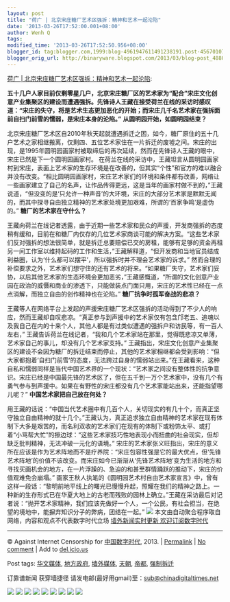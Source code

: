 ```yaml
---
layout: post
title: "荷广 | 北京宋庄糖厂艺术区强拆：精神和艺术一起沦陷"
date: '2013-03-26T17:52:00.001+08:00'
author: Wenh Q
tags:
modified_time: '2013-03-26T17:52:50.956+08:00'
blogger_id: tag:blogger.com,1999:blog-4961947611491238191.post-4567010771106970298
blogger_orig_url: http://binaryware.blogspot.com/2013/03/blog-post_4880.html
---
```


[荷广 |
北京宋庄糖厂艺术区强拆：精神和艺术一起沦陷](http://feedproxy.google.com/~r/chinagfwblog/~3/ma42j5YjdTs/):

**五十几户人家目前仅剩零星几户，北京宋庄糖厂区的艺术家为“配合”宋庄文化创意产业集聚区的建设而遭遇强拆。先锋诗人王藏在接受荷兰在线的采访时感叹道：“宋庄的失守，将是艺术生态更加恶化的开始；而宋庄几千名艺术家在强拆面前自扫门前雪的懦弱，是宋庄本身的沦陷。”**
**从圆明园开始，如圆明园结束？**

北京宋庄糖厂艺术区自2010年秋天起就遭遇拆迁之困，如今，糖厂原住的五十几户艺术之家相继搬离，仅剩四、五位艺术家住在一片拆迁的废墟之间。宋庄的出现，是1995年圆明园画家村被取缔后的再次延续，然而在先锋诗人王藏的眼中，宋庄已然是下一个圆明园画家村。
在荷兰在线的采访中，王藏坦言从圆明园画家村到宋庄，表面上艺术家的生存环境是在改善的，但其实“个性”和官方的难以融合并没有改变。“相比圆明园画家村，宋庄艺术家们的环境和条件都有改善，网络让一些画家建立了自己的名声，让作品传得更远，这是当年的画家村做不到的，”王藏说道，“但没变的是‘只允许一种声音’的大环境，宋庄的大部分艺术家是默默无闻的，而其中探寻自由独立精神的艺术家处境更加艰难，所谓的‘百家争鸣’是虚伪的。”
**糖厂的艺术家在守什么？**

王藏向荷兰在线记者透露，由于近期一些艺术家和民众的声援，开发商强拆的态度稍有缓和，目前在和糖厂内仅存的几位艺术家商谈可能的解决方案。“这些艺术家们反对强拆的想法很简单，就是拆迁总要赔偿已交的房租，能够有足够的资金再租另一间工作室以维持起码的工作和生活，”王藏解释道，“但开发商和当地官员结成利益圈，认为‘什么都可以摆平’，所以强拆时并不理会艺术家的诉求。”
然而合理的补偿要求之外，艺术家们想守住的还有艺术的将来。“如果糖厂失守，艺术家们妥协，以后其他艺术家的生态环境会更加恶劣，”王藏感慨道，“所谓的文化创意产业园在政治的威慑和商业的渗透下，只能做装点门面只用，宋庄的艺术性已经在一点点消解，而独立自由的创作精神也在沦陷。”
**糖厂抗争时孤军奋战的悲凉？**

王藏等人在网络平台上发起的声援宋庄糖厂艺术区强拆的活动得到了不少人的响应，然而王藏却自叹悲凉。“真正参与到声援中的艺术家仅有包含邝老五、追魂以及我自己在内的十来个人，其他人都是有过类似遭遇的强拆户和访民等，有一百人左右，”
王藏告诉荷兰在线记者，“我和几个艺术家站在那里，觉得既悲凉又单薄，艺术家自己的事儿，却没有几个艺术家支持。”
王藏指出，宋庄文化创意产业集聚区的建设不会因为糖厂的拆迁结束而停止，其他的艺术家相继都会受到影响：“但大家都抱着‘自扫门前雪’的态度，无法跨过自身的懦弱站出来。”在王藏看来，这种自私和懦弱同样是当代中国艺术界的一个现状：“艺术家之间没有整体性的抗争意识。宋庄已经是中国最先锋的艺术区了，但在五千到一万个艺术家中，没有几个有勇气参与到声援中。如果在有野性的宋庄都没有几个艺术家能站出来，还能指望哪儿呢？”
**中国艺术家把自己放在何处？**

用王藏的话说：“中国当代艺术圈中有几百个人，关切现实的有几十个，而真正坚守独立自由精神的就十几个。”王藏认为，真正追求独立自由精神的艺术家在现有体制下大多是艰苦的，而名利双收的艺术家们在现有的体制下或粉饰太平、或打着“小骂帮大忙”的擦边球：“这些艺术家技巧性地表现小而扭曲的社会现实，但却缺乏批判精神，无法冲破一元化的语境。”
宋庄的艺术家张义旺指出，宋庄的意义所在应该是作为艺术阵地而不是疗养院：“宋庄包容性强是它的最大优点，但‘先锋艺术阵地’的价值不该改变。而宋庄如今已渐渐从‘先锋艺术阵地’变为生活的地方和寻找买画机会的地方，在一片浮躁的、急迫的和甚至群情踊跃的推动下，宋庄的价值观难免会崩塌。”
画家王秋人执笔的《圆明园艺术村自由艺术家宣言》中，曾有这样一段话：“黎明前地平线上的曙光已慢慢升起，照耀在我们的精神之路上。一种新的生存形式已在华夏大地上的古老而残败的园林上确立。”王藏在采访最后对记者说：“抛开艺术家精神，我们应该先做好一个人，一个公民，有社会担当，在绝望的境地中，能摒弃知识分子的弊病，团结在一起。”
![](http://pixel.quantserve.com/pixel/p-89EKCgBk8MZdE.gif)
本文由自动聚合程序取自网络，内容和观点不代表数字时代立场
[墙外新闻实时更新 欢迎订阅数字时代](http://eepurl.com/msuvD)




* * * * *

© Against Internet Censorship for
[中国数字时代](https://kexueshangwang.info/chinese), 2013. |
[Permalink](https://kexueshangwang.info/chinese/2013/03/%e8%8d%b7%e5%b9%bf-%e5%8c%97%e4%ba%ac%e5%ae%8b%e5%ba%84%e7%b3%96%e5%8e%82%e8%89%ba%e6%9c%af%e5%8c%ba%e5%bc%ba%e6%8b%86%ef%bc%9a%e7%b2%be%e7%a5%9e%e5%92%8c%e8%89%ba%e6%9c%af%e4%b8%80%e8%b5%b7/)
|
[No
comment](https://kexueshangwang.info/chinese/2013/03/%e8%8d%b7%e5%b9%bf-%e5%8c%97%e4%ba%ac%e5%ae%8b%e5%ba%84%e7%b3%96%e5%8e%82%e8%89%ba%e6%9c%af%e5%8c%ba%e5%bc%ba%e6%8b%86%ef%bc%9a%e7%b2%be%e7%a5%9e%e5%92%8c%e8%89%ba%e6%9c%af%e4%b8%80%e8%b5%b7/#comments)
|
Add to
[del.icio.us](http://del.icio.us/post?url=https://kexueshangwang.info/chinese/2013/03/%e8%8d%b7%e5%b9%bf-%e5%8c%97%e4%ba%ac%e5%ae%8b%e5%ba%84%e7%b3%96%e5%8e%82%e8%89%ba%e6%9c%af%e5%8c%ba%e5%bc%ba%e6%8b%86%ef%bc%9a%e7%b2%be%e7%a5%9e%e5%92%8c%e8%89%ba%e6%9c%af%e4%b8%80%e8%b5%b7/&title=%E8%8D%B7%E5%B9%BF%20%7C%20%E5%8C%97%E4%BA%AC%E5%AE%8B%E5%BA%84%E7%B3%96%E5%8E%82%E8%89%BA%E6%9C%AF%E5%8C%BA%E5%BC%BA%E6%8B%86%EF%BC%9A%E7%B2%BE%E7%A5%9E%E5%92%8C%E8%89%BA%E6%9C%AF%E4%B8%80%E8%B5%B7%E6%B2%A6%E9%99%B7)


Post tags:
[华文媒体](https://kexueshangwang.info/chinese/tag/%e5%8d%8e%e6%96%87%e5%aa%92%e4%bd%93/?category=18271),
[地方政府](https://kexueshangwang.info/chinese/tag/%e5%9c%b0%e6%96%b9%e6%94%bf%e5%ba%9c/?category=18271),
[墙外媒体](https://kexueshangwang.info/chinese/tag/%e5%a2%99%e5%a4%96%e5%aa%92%e4%bd%93/?category=18271),
[天朝](https://kexueshangwang.info/chinese/tag/%e5%a4%a9%e6%9c%9d/?category=18271),
[帝都](https://kexueshangwang.info/chinese/tag/%e5%b8%9d%e9%83%bd/?category=18271),
[强制拆迁](https://kexueshangwang.info/chinese/tag/%e5%bc%ba%e5%88%b6%e6%8b%86%e8%bf%81/?category=18271)

订靠谱新闻 获穿墙捷径
请发电邮(最好用gmail)至：sub@chinadigitaltimes.net


[![](http://feeds.feedburner.com/~ff/chinagfwblog?d=yIl2AUoC8zA)](http://feeds.feedburner.com/~ff/chinagfwblog?a=ma42j5YjdTs:bBCkQBxKyc4:yIl2AUoC8zA)
[![](http://feeds.feedburner.com/~ff/chinagfwblog?i=ma42j5YjdTs:bBCkQBxKyc4:-BTjWOF_DHI)](http://feeds.feedburner.com/~ff/chinagfwblog?a=ma42j5YjdTs:bBCkQBxKyc4:-BTjWOF_DHI)
[![](http://feeds.feedburner.com/~ff/chinagfwblog?i=ma42j5YjdTs:bBCkQBxKyc4:F7zBnMyn0Lo)](http://feeds.feedburner.com/~ff/chinagfwblog?a=ma42j5YjdTs:bBCkQBxKyc4:F7zBnMyn0Lo)
[![](http://feeds.feedburner.com/~ff/chinagfwblog?i=ma42j5YjdTs:bBCkQBxKyc4:V_sGLiPBpWU)](http://feeds.feedburner.com/~ff/chinagfwblog?a=ma42j5YjdTs:bBCkQBxKyc4:V_sGLiPBpWU)
[![](http://feeds.feedburner.com/~ff/chinagfwblog?d=qj6IDK7rITs)](http://feeds.feedburner.com/~ff/chinagfwblog?a=ma42j5YjdTs:bBCkQBxKyc4:qj6IDK7rITs)
[![](http://feeds.feedburner.com/~ff/chinagfwblog?d=l6gmwiTKsz0)](http://feeds.feedburner.com/~ff/chinagfwblog?a=ma42j5YjdTs:bBCkQBxKyc4:l6gmwiTKsz0)
[![](http://feeds.feedburner.com/~ff/chinagfwblog?i=ma42j5YjdTs:bBCkQBxKyc4:gIN9vFwOqvQ)](http://feeds.feedburner.com/~ff/chinagfwblog?a=ma42j5YjdTs:bBCkQBxKyc4:gIN9vFwOqvQ)
[![](http://feeds.feedburner.com/~ff/chinagfwblog?d=TzevzKxY174)](http://feeds.feedburner.com/~ff/chinagfwblog?a=ma42j5YjdTs:bBCkQBxKyc4:TzevzKxY174)
![](http://feeds.feedburner.com/~r/chinagfwblog/~4/ma42j5YjdTs)
